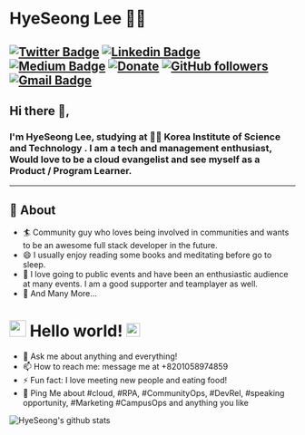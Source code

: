 # HyeSeong Lee 👨‍💻

[![Twitter Badge](https://img.shields.io/badge/-@hyeseongDev-1ca0f1?style=flat-square&labelColor=1ca0f1&logo=twitter&logoColor=white&link=https://twitter.com/hyeseongDev)](https://twitter.com/hyeseongDev) 
[![Linkedin Badge](https://img.shields.io/badge/-hyeseong-blue?style=flat-square&logo=Linkedin&logoColor=white&link=https://www.linkedin.com/in/hyeseong43/)](https://www.linkedin.com/in/hyeseong43/) 
[![Medium Badge](https://img.shields.io/badge/-@hyeseong-03a57a?style=flat-square&labelColor=000000&logo=Medium&link=https://medium.com/@hyeseong43/)](https://medium.com/@hyeseong43/)
[![Donate](https://img.shields.io/badge/Support-%24-blue)](https://www.paypal.me/hyeseong43)
[![GitHub followers](https://img.shields.io/github/followers/hyeseong-dev?label=Follow&style=social)](https://github.com/hyeseong-dev/?tab=follow)
[![Gmail Badge](https://img.shields.io/badge/-hyeseong43@gmail.com-c14438?style=flat-square&logo=Gmail&logoColor=white&link=mailto:hyeseong43@gmail.com)](mailto:hyeseong43@gmail.com)
---

## Hi there 👋,

### I'm HyeSeong Lee, studying at 👨‍💻 Korea Institute of Science and Technology . I am a tech and management enthusiast, Would love to be a cloud evangelist and see myself as a Product / Program Learner.
-------
  
## 🧐 About

- 🏄‍ Community guy who loves being involved in communities and wants to be an awesome full stack developer in the future.
- 😄 I usually enjoy reading some books and meditating before go to sleep. 
- 🌱 I love going to public events and have been an enthusiastic audience at many events. I am a good supporter and teamplayer as well.
- 👯 And Many More...

# <img src="https://github.com/TheDudeThatCode/TheDudeThatCode/blob/master/Assets/Hi.gif" width="29px"> Hello world!&nbsp;<img src="https://github.com/TheDudeThatCode/TheDudeThatCode/blob/master/Assets/Earth.gif" width="24px">

- 💬 Ask me about anything and everything!
- 📫 How to reach me: message me at +8201058974859
- ⚡ Fun fact: I love meeting new people and eating food!
- 💬 Ping Me about #cloud, #RPA, #CommunityOps, #DevRel, #speaking opportunity, #Marketing #CampusOps and anything you like


![HyeSeong's github stats](https://github-readme-stats.vercel.app/api?username=hyeseong-dev&show_icons=true&theme=dark)

<!--
**hyeseong-dev/hyeseong-dev** is a ✨ _special_ ✨ repository because its `README.md` (this file) appears on your GitHub profile.

🤔

-->
